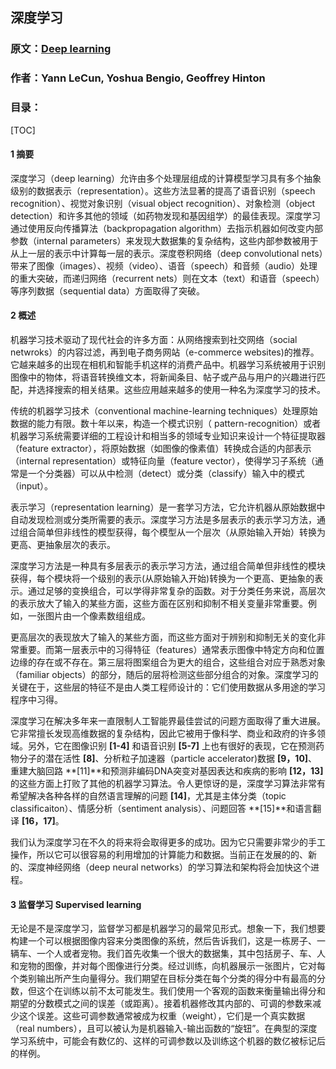 ## 深度学习

### 原文：[Deep learning](https://creativecoding.soe.ucsc.edu/courses/cs523/slides/week3/DeepLearning_LeCun.pdf)
### 作者：Yann LeCun, Yoshua Bengio, Geoffrey Hinton

### 目录：

[TOC]

#### 1 摘要

深度学习（deep learning）允许由多个处理层组成的计算模型学习具有多个抽象级别的数据表示（representation）。这些方法显著的提高了语音识别（speech recognition）、视觉对象识别（visual object recognition）、对象检测（object detection）和许多其他的领域（如药物发现和基因组学）的最佳表现。深度学习通过使用反向传播算法（backpropagation algorithm）去指示机器如何改变内部参数（internal parameters）来发现大数据集的复杂结构，这些内部参数被用于从上一层的表示中计算每一层的表示。深度卷积网络（deep convolutional nets）带来了图像（images）、视频（video）、语音（speech）和音频（audio）处理的重大突破，而递归网络（recurrent nets）则在文本（text）和语音（speech）等序列数据（sequential data）方面取得了突破。

#### 2 概述

机器学习技术驱动了现代社会的许多方面：从网络搜索到社交网络（social netwroks）的内容过滤，再到电子商务网站（e-commerce websites)的推荐。它越来越多的出现在相机和智能手机这样的消费产品中。机器学习系统被用于识别图像中的物体，将语音转换维文本，将新闻条目、帖子或产品与用户的兴趣进行匹配，并选择搜索的相关结果。这些应用越来越多的使用一种名为深度学习的技术。

传统的机器学习技术（conventional machine-learning techniques）处理原始数据的能力有限。数十年以来，构造一个模式识别（ pattern-recognition）或者机器学习系统需要详细的工程设计和相当多的领域专业知识来设计一个特征提取器（feature extractor），将原始数据（如图像的像素值）转换成合适的内部表示（internal representation）或特征向量（feature vector），使得学习子系统（通常是一个分类器）可以从中检测（detect）或分类（classify）输入中的模式（input）。

表示学习（representation learning）是一套学习方法，它允许机器从原始数据中自动发现检测或分类所需要的表示。深度学习方法是多层表示的表示学习方法，通过组合简单但非线性的模型获得，每个模型从一个层次（从原始输入开始）转换为更高、更抽象层次的表示。

深度学习方法是一种具有多层表示的表示学习方法，通过组合简单但非线性的模块获得，每个模块将一个级别的表示(从原始输入开始)转换为一个更高、更抽象的表示。通过足够的变换组合，可以学得非常复杂的函数。对于分类任务来说，高层次的表示放大了输入的某些方面，这些方面在区别和抑制不相关变量非常重要。例如，一张图片由一个像素数组组成。

更高层次的表现放大了输入的某些方面，而这些方面对于辨别和抑制无关的变化非常重要。而第一层表示中的习得特征（features）通常表示图像中特定方向和位置边缘的存在或不存在。第三层将图案组合为更大的组合，这些组合对应于熟悉对象（familiar objects）的部分，随后的层将检测这些部分组合的对象。深度学习的关键在于，这些层的特征不是由人类工程师设计的：它们使用数据从多用途的学习程序中习得。

深度学习在解决多年来一直限制人工智能界最佳尝试的问题方面取得了重大进展。它非常擅长发现高维数据的复杂结构，因此它被用于像科学、商业和政府的许多领域。另外，它在图像识别 **[1-4]** 和语音识别 **[5-7]** 上也有很好的表现，它在预测药物分子的潜在活性 **[8]**、分析粒子加速器（particle accelerator)数据 **[9，10]**、重建大脑回路 **[11]**和预测非编码DNA突变对基因表达和疾病的影响 **[12，13]** 的这些方面上打败了其他的机器学习算法。令人更惊讶的是，深度学习算法非常有希望解决各种各样的自然语言理解的问题 **[14]**，尤其是主体分类（topic classificaiton）、情感分析（sentiment analysis）、问题回答 **[15]**和语言翻译 **[16，17]**。

我们认为深度学习在不久的将来将会取得更多的成功。因为它只需要非常少的手工操作，所以它可以很容易的利用增加的计算能力和数据。当前正在发展的的、新的、深度神经网络（deep neural networks）的学习算法和架构将会加快这个进程。

#### 3 监督学习 Supervised learning

无论是不是深度学习，监督学习都是机器学习的最常见形式。想象一下，我们想要构建一个可以根据图像内容来分类图像的系统，然后告诉我们，这是一栋房子、一辆车、一个人或者宠物。我们首先收集一个很大的数据集，其中包括房子、车、人和宠物的图像，并对每个图像进行分类。经过训练，向机器展示一张图片，它对每个类别输出所产生向量得分。我们期望在目标分类在每个分类的得分中有最高的分数，但这个在训练以前不太可能发生。我们使用一个客观的函数来衡量输出得分和期望的分数模式之间的误差（或距离）。接着机器修改其内部的、可调的参数来减少这个误差。这些可调参数通常被成为权重（weight），它们是一个真实数据（real numbers），且可以被认为是机器输入-输出函数的“旋钮”。在典型的深度学习系统中，可能会有数亿的、这样的可调参数以及训练这个机器的数亿被标记后的样例。


